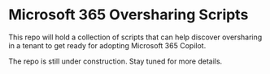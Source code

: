 # Microsoft 365 Oversharing Scripts
This repo will hold a collection of scripts that can help discover oversharing in a tenant to get ready for adopting Microsoft 365 Copilot.

The repo is still under construction. Stay tuned for more details.
